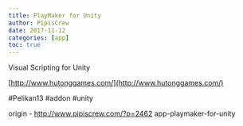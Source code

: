 ```yaml
---
title: PlayMaker for Unity
author: PipisCrew
date: 2017-11-12
categories: [app]
toc: true
---
```


Visual Scripting for Unity

[http://www.hutonggames.com/](http://www.hutonggames.com/)

#Pelikan13 #addon #unity

origin - http://www.pipiscrew.com/?p=2462 app-playmaker-for-unity